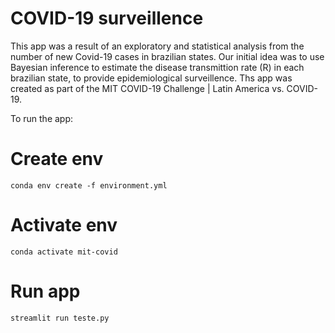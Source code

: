 # COVID-19 surveillence

This app was a result of an exploratory and statistical analysis from the number of new Covid-19 cases in brazilian states. Our initial idea was to use Bayesian inference to estimate the disease transmittion rate (R) in each brazilian state, to provide epidemiological surveillence. 
Ths app was created as part of the MIT COVID-19 Challenge | Latin America vs. COVID-19.

To run the app: 
# Create env
`conda env create -f environment.yml`

# Activate env
`conda activate mit-covid`

# Run app
`streamlit run teste.py`
